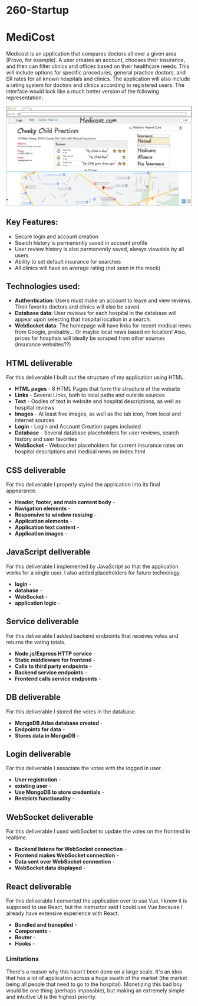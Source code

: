 # 260-Startup

# MediCost
Medicost is an application that compares doctors all over a given area (Provo, for example). A user creates an account, chooses their insurance, and then can filter clinics and offices based on their healthcare needs. This will include options for specific procedures, general practice doctors, and ER rates for all known hospitals and clinics. The application will also include a rating system for doctors and clinics according to registered users. The interface would look like a much better version of the following representation:

![Mock!](mock.png)

## Key Features:
- Secure login and account creation
- Search history is permanently saved in account profile
- User review history is also permanently saved, always viewable by all users
- Ability to set default insurance for searches
- All clinics will have an average rating (not seen in the mock)

## Technologies used:
- **Authentication**: Users must make an account to leave and view reviews. Their favorite doctors and clinics will also be saved. 
- **Database data**: User reviews for each hospital in the database will appear upon selecting that hospital location in a search. 
- **WebSocket data**: The homepage will have links for recent medical news from Google, probably... Or maybe local news based on location! Also, prices for hospitals will ideally be scraped from other sources (insurance websites??)

## HTML deliverable

For this deliverable I built out the structure of my application using HTML.

- **HTML pages** - 8 HTML Pages that form the structure of the website
- **Links** - Several Links, both to local paths and outside sources
- **Text** - Oodles of text in website and hospital descriptions, as well as hospital reviews
- **Images** - At least five images, as well as the tab icon, from local and internet sources
- **Login** - Login and Account Creation pages included
- **Database** - Several database placeholders for user reviews, search history and user favorites
- **WebSocket** - Websocket placeholders for current insurance rates on hospital descriptions and medical news on index.html

## CSS deliverable

For this deliverable I properly styled the application into its final appearance.

- **Header, footer, and main content body** - 
- **Navigation elements** - 
- **Responsive to window resizing** - 
- **Application elements** - 
- **Application text content** - 
- **Application images** - 

## JavaScript deliverable

For this deliverable I implemented by JavaScript so that the application works for a single user. I also added placeholders for future technology.

- **login** - 
- **database** - 
- **WebSocket** - 
- **application logic** - 

## Service deliverable

For this deliverable I added backend endpoints that receives votes and returns the voting totals.

- **Node.js/Express HTTP service** - 
- **Static middleware for frontend** - 
- **Calls to third party endpoints** - 
- **Backend service endpoints** - 
- **Frontend calls service endpoints** - 

## DB deliverable

For this deliverable I stored the votes in the database.

- **MongoDB Atlas database created** - 
- **Endpoints for data** - 
- **Stores data in MongoDB** - 

## Login deliverable

For this deliverable I associate the votes with the logged in user.

- **User registration** - 
- **existing user** - 
- **Use MongoDB to store credentials** - 
- **Restricts functionality** - 

## WebSocket deliverable

For this deliverable I used webSocket to update the votes on the frontend in realtime.

- **Backend listens for WebSocket connection** - 
- **Frontend makes WebSocket connection** - 
- **Data sent over WebSocket connection** - 
- **WebSocket data displayed** - 

## React deliverable

For this deliverable I converted the application over to use Vue. I know it is supposed to use React, but the instructor said I could use Vue because I already have extensive experience with React.

- **Bundled and transpiled** - 
- **Components** - 
- **Router** - 
- **Hooks** - 

### Limitations
There's a reason why this hasn't been done on a large scale. It's an idea that has a lot of application across a huge swath of the market (the market being all people that need to go to the hospital). Monetizing this bad boy would be one thing (perhaps impossble), but making an extremely simple and intuitive UI is the highest priority.

